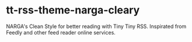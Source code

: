 tt-rss-theme-narga-cleary
=========================

NARGA's Clean Style for better reading with Tiny Tiny RSS. Inspirated from Feedly and other feed reader online services.
